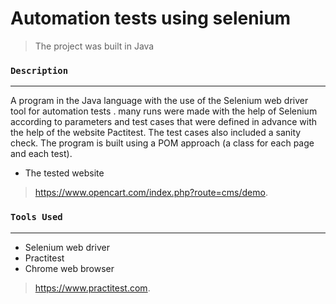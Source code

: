 # Automation tests using selenium 

> The project was built in Java

### `Description`
---


A program in the Java language with the use of the Selenium web driver tool for automation tests .
many runs were made with the help of Selenium according to parameters and test cases that were defined in advance with the help of the website Pactitest. 
The test cases also included a sanity check. 
The program is built using a POM approach (a class for each page and each test).
- The tested website 
> https://www.opencart.com/index.php?route=cms/demo.





### `Tools Used`
---
- Selenium web driver 
- Practitest
- Chrome  web browser

> https://www.practitest.com.

